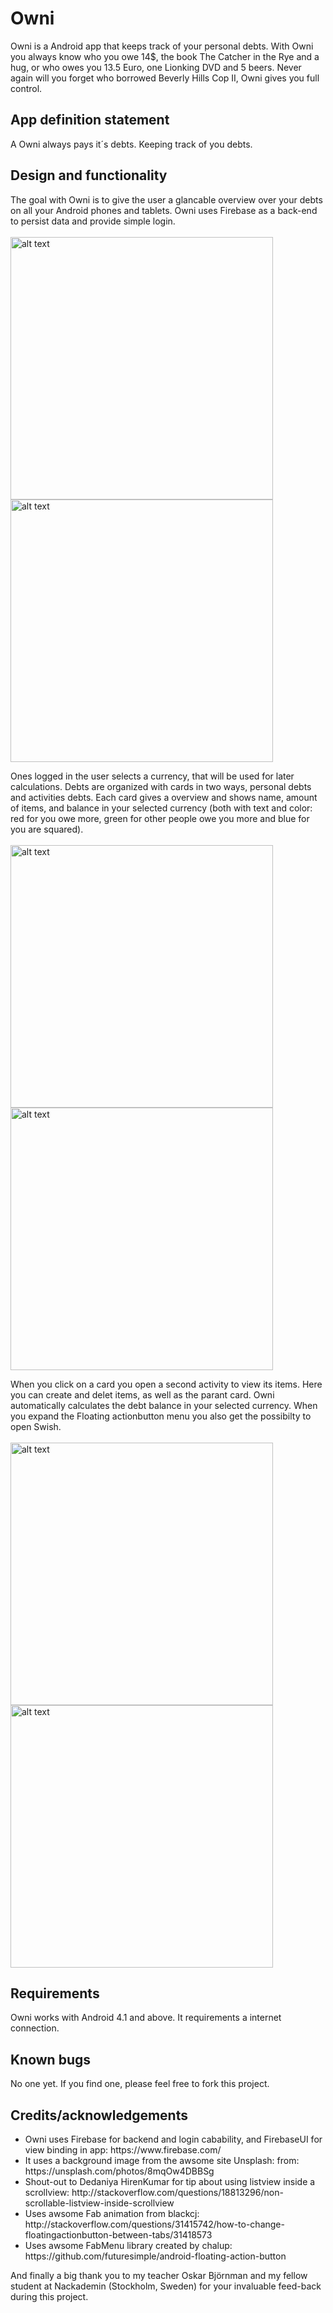 # Owni

Owni is a Android app that keeps track of your personal debts. With Owni you always know who you owe 14$, the book The Catcher in the Rye and a hug, or who owes you 13.5 Euro, one Lionking DVD and 5 beers. Never again will you forget who borrowed Beverly Hills Cop II, Owni gives you full control.

## App definition statement

A Owni always pays it´s debts. Keeping track of you debts.

## Design and functionality

The goal with Owni is to give the user a glancable overview over your debts on all your Android phones and tablets. Owni uses Firebase as a back-end to persist data and provide simple login.<br><br>
<img src="https://raw.githubusercontent.com/Rilag001/Owni/master/owni-login.png" alt="alt text" width="420px">
<img src="https://raw.githubusercontent.com/Rilag001/Owni/master/owni-create-account.png" alt="alt text" width="420px">

Ones logged in the user selects a currency, that will be used for later calculations. Debts are organized with cards in two ways, personal debts and activities debts. Each card gives a overview and shows name, amount of items, and balance in your selected currency (both with text and color: red for you owe more, green for other people owe you more and blue for you are squared).  <br><br>
<img src="https://raw.githubusercontent.com/Rilag001/Owni/master/owni-select-currency.png" alt="alt text" width="420px">
<img src="https://raw.githubusercontent.com/Rilag001/Owni/master/owni-peoplefragment.png" alt="alt text" width="420px">

When you click on a card you open a second activity to view its items. Here you can create and delet items, as well as the parant card. Owni automatically calculates the debt balance in your selected currency. When you expand the Floating actionbutton menu you also get the possibilty to open Swish.<br><br>
<img src="https://raw.githubusercontent.com/Rilag001/Owni/master/owni-peopleitem.png" alt="alt text" width="420px">
<img src="https://raw.githubusercontent.com/Rilag001/Owni/master/owni-activitiesfragment-dialog.png" alt="alt text" width="420px">

## Requirements
Owni works with Android 4.1 and above. It requirements a internet connection.  

## Known bugs
No one yet. If you find one, please feel free to fork this project. 

## Credits/acknowledgements
<ul>
  <li>Owni uses Firebase for backend and login cabability, and FirebaseUI for view binding in app: https://www.firebase.com/</li>
  <li>It uses a background image from the awsome site Unsplash: from: https://unsplash.com/photos/8mqOw4DBBSg</li>
  <li>Shout-out to Dedaniya HirenKumar for tip about using listview inside a scrollview: http://stackoverflow.com/questions/18813296/non-scrollable-listview-inside-scrollview</li>
  <li>Uses awsome Fab animation from blackcj: http://stackoverflow.com/questions/31415742/how-to-change-floatingactionbutton-between-tabs/31418573</li>
  <li>Uses awsome FabMenu library created by chalup: https://github.com/futuresimple/android-floating-action-button</li>
</ul>
And finally a big thank you to my teacher Oskar Björnman and my fellow student at Nackademin (Stockholm, Sweden) for your invaluable feed-back during this project.
